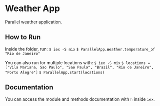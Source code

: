 # Weather App

Parallel weather application.

## How to Run

Inside the folder, run:
`$ iex -S mix`
`$ ParallelApp.Weather.temperature_of "Rio de Janeiro"`

You can also run for multiple locations with:
`$ iex -S mix`
`$ locations = ["Vila Mariana, Sao Paulo", "Sao Paulo", "Brazil", "Rio de Janeiro", "Porto Alegre"]`
`$ ParallelApp.start(locations)`

## Documentation

You can access the module and methods documentation with `h` inside `iex`.
